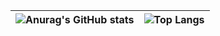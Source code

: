 
|![Anurag's GitHub stats](https://github-readme-stats.vercel.app/api?username=Snap-2&show_icons=true&theme=dracula)|![Top Langs](https://github-readme-stats.vercel.app/api/top-langs/?username=Snap-2&layout=donut&theme=dracula)|
|--|--|
